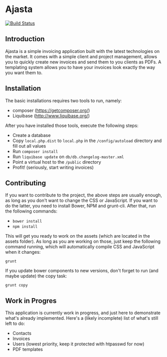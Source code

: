 Ajasta
======

[![Build Status](https://api.travis-ci.org/DASPRiD/Ajasta.png?branch=master)](http://travis-ci.org/DASPRiD/Ajasta)

Introduction
------------
Ajasta is a simple invoicing application built with the latest technologies on
the market. It comes with a simple client and project management, allows you to
quickly create new invoices and send them to you clients as PDFs. A templating
system allows you to have your invoices look exactly the way you want them to.

Installation
------------
The basic installations requires two tools to run, namely:
 - composer (https://getcomposer.org/)
 - Liquibase (http://www.liquibase.org/)

After you have installed those tools, execute the following steps:
 - Create a database
 - Copy ```local.php.dist``` to ```local.php``` in the ```/config/autoload```
   directory and fill out all values
 - Run ```composer install```
 - Run ```liquibase update``` on ```db/db.changelog-master.xml```
 - Point a virtual host to the ```/public``` directory
 - Profit! (seriously, start writing invoices)

Contributing
------------
If you want to contribute to the project, the above steps are usually enough, as
long as you don't want to change the CSS or JavaScript. If you want to do the
latter, you need to install Bower, NPM and grunt-cli. After that, run the
following commands:

 - ```bower install```
 - ```npm install```

This will get you ready to work on the assets (which are located in the assets
folder). As long as you are working on those, just keep the following command
running, which will automatically compile CSS and JavaScript when it changes:

```
grunt
```

If you update bower components to new versions, don't forget to run (and maybe
update) the copy task:

```
grunt copy
```

Work in Progres
---------------
This application is currently work in progress, and just here to demonstrate
what's already implemented. Here's a (likely incomplete) list of what's still
left to do:

- Contacts
- Invoices
- Users (lowest priority, keep it protected with htpasswd for now)
- PDF templates
